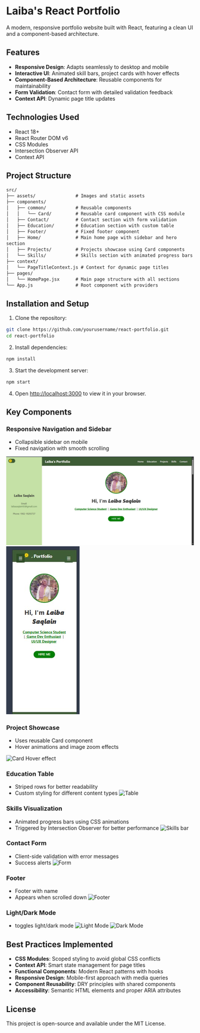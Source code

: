 # Laiba's React Portfolio

A modern, responsive portfolio website built with React, featuring a clean UI and a component-based architecture.

## Features

- **Responsive Design**: Adapts seamlessly to desktop and mobile
- **Interactive UI**: Animated skill bars, project cards with hover effects
- **Component-Based Architecture**: Reusable components for maintainability
- **Form Validation**: Contact form with detailed validation feedback
- **Context API**: Dynamic page title updates

## Technologies Used

- React 18+
- React Router DOM v6
- CSS Modules
- Intersection Observer API
- Context API

## Project Structure

```
src/
├── assets/               # Images and static assets
├── components/
│   ├── common/           # Reusable components
│   │   └── Card/         # Reusable card component with CSS module
│   ├── Contact/          # Contact section with form validation
│   ├── Education/        # Education section with custom table
│   ├── Footer/           # Fixed footer component
│   ├── Home/             # Main home page with sidebar and hero section
│   ├── Projects/         # Projects showcase using Card components
│   └── Skills/           # Skills section with animated progress bars
├── context/
│   └── PageTitleContext.js # Context for dynamic page titles
├── pages/
│   └── HomePage.jsx      # Main page structure with all sections
└── App.js                # Root component with providers
```

## Installation and Setup

1. Clone the repository:

```bash
git clone https://github.com/yourusername/react-portfolio.git
cd react-portfolio
```

2. Install dependencies:

```bash
npm install
```

3. Start the development server:

```bash
npm start
```

4. Open [http://localhost:3000](http://localhost:3000) to view it in your browser.

## Key Components

### Responsive Navigation and Sidebar

- Collapsible sidebar on mobile
- Fixed navigation with smooth scrolling

![Desktop View](src/assets/1.jpg)
![Mobile View](src/assets/2.jpg)

### Project Showcase

- Uses reusable Card component
- Hover animations and image zoom effects

![Card Hover effect](assets/3.gif)

### Education Table

- Striped rows for better readability
- Custom styling for different content types
  ![Table](assets/4.jpg)

### Skills Visualization

- Animated progress bars using CSS animations
- Triggered by Intersection Observer for better performance
  ![Skills bar](assets/5.gif)

### Contact Form

- Client-side validation with error messages
- Success alerts
  ![Form](assets/6.jpg)

### Footer

- Footer with name
- Appears when scrolled down
  ![Footer](assets/7.jpg)

### Light/Dark Mode

- toggles light/dark mode
  ![Light Mode](assets/8.jpg)
  ![Dark Mode](assets/9.jpg)

## Best Practices Implemented

- **CSS Modules**: Scoped styling to avoid global CSS conflicts
- **Context API**: Smart state management for page titles
- **Functional Components**: Modern React patterns with hooks
- **Responsive Design**: Mobile-first approach with media queries
- **Component Reusability**: DRY principles with shared components
- **Accessibility**: Semantic HTML elements and proper ARIA attributes

## License

This project is open-source and available under the MIT License.
